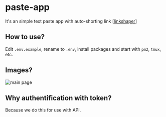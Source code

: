 # paste-app
It's an simple text paste app with auto-shorting link [[linkshaper](https://github.com/linkshaper/linkshaper)]

## How to use?
Edit `.env.example`, rename to `.env`, install packages and start with `pm2`, `tmux`, etc.

## Images?
![main page](https://i.imgur.com/80QvRE3.png)

## Why authentification with token?
Because we do this for use with API.